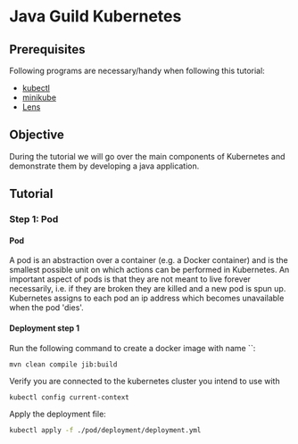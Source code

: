 # Java Guild Kubernetes

## Prerequisites

Following programs are necessary/handy when following this tutorial:

* [kubectl](https://kubernetes.io/docs/tasks/tools/)
* [minikube](https://kubernetes.io/docs/tasks/tools/)
* [Lens](https://k8slens.dev/)

## Objective

During the tutorial we will go over the main components of Kubernetes and demonstrate them by developing a java
application.

## Tutorial

### Step 1: Pod

#### Pod

A pod is an abstraction over a container (e.g. a Docker container) and is the smallest possible unit on which actions can be performed in Kubernetes.
An important aspect of pods is that they are not meant to live forever necessarily, i.e. if they are broken they are killed and a new pod is spun up.
Kubernetes assigns to each pod an ip address which becomes unavailable when the pod 'dies'.

####

#### Deployment step 1

Run the following command to create a docker image with name ``:
```
mvn clean compile jib:build
```

[//]: # (mvn clean compile jib:build is used to push to a registry)

Verify you are connected to the kubernetes cluster you intend to use with
```bash
kubectl config current-context
```

Apply the deployment file:
```bash
kubectl apply -f ./pod/deployment/deployment.yml
```
